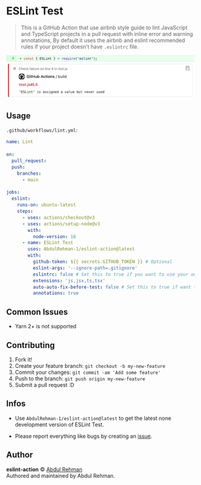 # ESLint Test

> This is a GitHub Action that use airbnb style guide to lint JavaScript and TypeScript projects in a pull request with inline error and warning annotations, By default it uses the airbnb and eslint recommended rules if your project doesn't have `.eslintrc` file.

![Annotation](assets/annotation.png)

## Usage

`.github/workflows/lint.yml`:

```yml
name: Lint

on:
  pull_request:
  push:
    branches:
      - main

jobs:
  eslint:
    runs-on: ubuntu-latest
    steps:
      - uses: actions/checkout@v3
      - uses: actions/setup-node@v3
        with:
          node-version: 16
      - name: ESLint Test
        uses: AbdulRehman-1/eslint-action@latest
        with:
          github-token: ${{ secrets.GITHUB_TOKEN }} # Optional
          eslint-args: '--ignore-path=.gitignore'
          eslintrc: false # Set this to true if you want to use your own .eslintrc rules
          extensions: 'js,jsx,ts,tsx'
          auto-auto-fix-before-test: false # Set this to true if want to format and fix all the lint issue before testing
          annotations: true
```

## Common Issues

- Yarn 2+ is not supported

## Contributing

1. Fork it!
2. Create your feature branch: `git checkout -b my-new-feature`
3. Commit your changes: `git commit -am 'Add some feature'`
4. Push to the branch: `git push origin my-new-feature`
5. Submit a pull request :D

## Infos

- Use `AbdulRehman-1/eslint-action@latest` to get the latest none development version of ESLint Test.

- Please report everything like bugs by creating an [issue](https://github.com/AbdulRehman-1/eslint-action/issues/new/choose).

## Author

**eslint-action** © [Abdul Rehman](https://github.com/AbdulRehman-1)  
Authored and maintained by Abdul Rehman.
